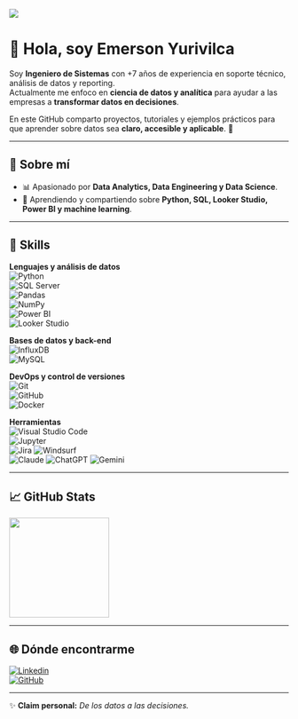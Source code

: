 ![](https://komarev.com/ghpvc/?username=emersonricaldi&color=006bed)

# 👋 Hola, soy Emerson Yurivilca

Soy **Ingeniero de Sistemas** con +7 años de experiencia en soporte técnico, análisis de datos y reporting.  
Actualmente me enfoco en **ciencia de datos y analítica** para ayudar a las empresas a **transformar datos en decisiones**.  

En este GitHub comparto proyectos, tutoriales y ejemplos prácticos para que aprender sobre datos sea **claro, accesible y aplicable**. 🚀  

---

## 🔹 Sobre mí  

- 📊 Apasionado por **Data Analytics, Data Engineering y Data Science**.
- 🌱 Aprendiendo y compartiendo sobre **Python, SQL, Looker Studio, Power BI y machine learning**.

---

## 🔧 Skills

**Lenguajes y análisis de datos**  
![Python](https://img.shields.io/badge/-Python-333333?style=flat&logo=python)  
![SQL Server](https://img.shields.io/badge/-SQL%20Server-333333?style=flat&logo=microsoftsqlserver&logoColor=CC2927)  
![Pandas](https://img.shields.io/badge/-Pandas-333333?style=flat&logo=pandas)  
![NumPy](https://img.shields.io/badge/-NumPy-333333?style=flat&logo=numpy)  
![Power BI](https://img.shields.io/badge/-PowerBI-333333?style=flat&logo=powerbi)  
![Looker Studio](https://img.shields.io/badge/-Looker%20Studio-333333?style=flat&logo=google-data-studio)  

**Bases de datos y back-end**  
![InfluxDB](https://img.shields.io/badge/-InfluxDB-333333?style=flat&logo=influxdb)  
![MySQL](https://img.shields.io/badge/-MySQL-333333?style=flat&logo=mysql)  

**DevOps y control de versiones**  
![Git](https://img.shields.io/badge/-Git-333333?style=flat&logo=git)  
![GitHub](https://img.shields.io/badge/-GitHub-333333?style=flat&logo=github)  
![Docker](https://img.shields.io/badge/-Docker-333333?style=flat&logo=docker)  

**Herramientas**  
![Visual Studio Code](https://img.shields.io/badge/-VS%20Code-333333?style=flat&logo=visual-studio-code&logoColor=007ACC)  
![Jupyter](https://img.shields.io/badge/-Jupyter-333333?style=flat&logo=jupyter)  
![Jira](https://img.shields.io/badge/-Jira-333333?style=flat&logo=jira&logoColor=0052CC)
![Windsurf](https://img.shields.io/badge/-Windsurf-333333?style=flat&logo=sailboat&logoColor=white)  
![Claude](https://img.shields.io/badge/-Claude-333333?style=flat&logo=anthropic&logoColor=white)
![ChatGPT](https://img.shields.io/badge/-ChatGPT-333333?style=flat&logo=openai&logoColor=white)
![Gemini](https://img.shields.io/badge/-Gemini-333333?style=flat&logo=googlegemini&logoColor=4285F4)


---

## 📈 GitHub Stats

<a href="https://github.com/emersonricaldi" title="Perfil de Emerson">
  <img height="180em" src="https://github-readme-stats.vercel.app/api?username=emersonricaldi&theme=dracula&show_icons=true" />
</a>

---

## 🌐 Dónde encontrarme  

[![Linkedin](https://img.shields.io/badge/-emersonricaldi-blue?style=flat-square&logo=Linkedin&logoColor=white&link=https://www.linkedin.com/in/emersonyurivilca)](https://www.linkedin.com/in/emersonyurivilca)  
[![GitHub](https://img.shields.io/github/followers/emersonricaldi?label=follow&style=social)](https://github.com/emersonricaldi)  

---
✨ **Claim personal:** *De los datos a las decisiones.*  
